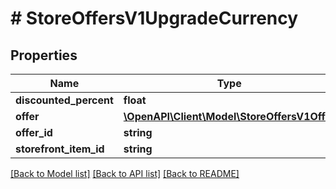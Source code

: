 # # StoreOffersV1UpgradeCurrency

## Properties

Name | Type | Description | Notes
------------ | ------------- | ------------- | -------------
**discounted_percent** | **float** |  |
**offer** | [**\OpenAPI\Client\Model\StoreOffersV1Offer**](StoreOffersV1Offer.md) |  |
**offer_id** | **string** |  |
**storefront_item_id** | **string** |  |

[[Back to Model list]](../../README.md#models) [[Back to API list]](../../README.md#endpoints) [[Back to README]](../../README.md)
